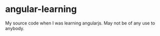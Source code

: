 angular-learning
================

My source code when I was learning angularjs. May not be of any use to anybody.